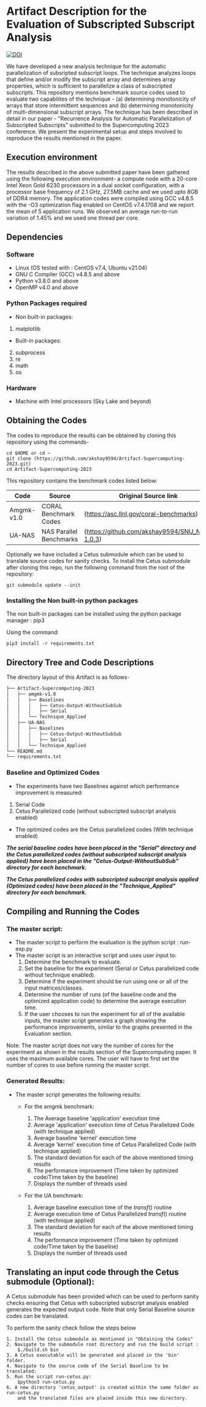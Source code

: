 # Artifact Description for the Evaluation of Subscripted Subscript Analysis

[![DOI](https://zenodo.org/badge/DOI/10.5281/zenodo.7838013.svg)](https://doi.org/10.5281/zenodo.7838013)

We have developed a new analysis technique for the automatic parallelization of subsripted
subscript loops. The technique analyzes loops that define and/or modify the subscript array
and determines array properties, which is sufficient to parallelize a class of subscripted
subscripts. This repository mentions benchmark source codes used to evaluate two capabilites
of the technique - (a) determining monotonicity of arrays that store intermittent sequences
and (b) determining monotonicity of multi-dimensional subscript arrays. The technique has
been described in detail in our paper - "Recurrence Analysis for Automatic Parallelization
of Subscripted Subscripts" submitted to the Supercomputing 2023 conference. We present the
experimental setup and steps involved to reproduce the results mentioned in the paper.

## Execution environment
The results described in the above submitted paper have been gathered using the following 
execution environment- a compute node with a 20-core Intel Xeon Gold 6230 processors in 
a dual socket configuration, with a processor base frequency of 2.1 GHz, 27.5MB cache and we 
used upto 8GB of DDR4 memory. The application codes were compiled using GCC v4.8.5 with the 
-O3 optimization flag enabled on CentOS v7.4.1708 and we report the mean of 5 application runs. 
We observed an average run-to-run variation of 1.45% and we used one thread per core.

## Dependencies
### Software
 - Linux (OS tested with : CentOS v7.4, Ubuntu v21.04)
 - GNU C Compiler (GCC) v4.8.5 and above
 - Python v3.8.0 and above
 - OpenMP v4.0 and above

### Python Packages required
- Non built-in packages:
1. matplotlib
- Built-in packages:
2. subprocess
3. re
4. math
5. os

### Hardware
 - Machine with Intel processors (Sky Lake and beyond)

## Obtaining the Codes
The codes to reproduce the results can be obtained by cloning this repository using the commands-
```
cd $HOME or cd ~
git clone (https://github.com/akshay9594/Artifact-Supercomputing-2023.git)
cd Artifact-Supercomputing-2023
```
This repository contains the benchmark codes listed below:

| Code  | Source | Original Source link | 
| ------------- | ------------- | ------------- |
| Amgmk-v1.0  | CORAL Benchmark Codes | (https://asc.llnl.gov/coral-benchmarks)
| UA-NAS | NAS Parallel Benchmarks | (https://github.com/akshay9594/SNU_NPB-1.0.3)

Optionally we have included a Cetus submodule which can be used to translate source codes
for sanity checks. To install the Cetus submodule after cloning this repo, run the 
following command from the root of the repository:

```
git submodule update --init
```

### Installing the Non built-in python packages
The non built-in packages can be installed using the python package manager : pip3

Using the command:
```
pip3 install -r requirements.txt
```

## Directory Tree and Code Descriptions
The directory layout of this Artifact is as follows-

```bash
├── Artifact-Supercomputing-2023
│   ├── amgmk-v1.0
│   │   ├── Baselines
│   │   │   ├── Cetus-Output-WithoutSubSub
│   │   │   ├── Serial
│   │   └── Technique_Applied
│   ├── UA-NAS
│   │   ├── Baselines
│   │   │   ├── Cetus-Output-WithoutSubSub
│   │   │   ├── Serial
│   │   └── Technique_Applied
└── README.md
└── requirements.txt
```
### Baseline and Optimized Codes
- The experiments have two Baselines against which performance improvement is measured:
 1. Serial Code
 2. Cetus Parallelized code (without subscripted subscript analysis enabled)

- The optimized codes are the Cetus parallelized codes (With technique enabled)

***The serial baseline codes have been placed in the "Serial" directory
and the Cetus parallelized codes (without subscripted subscript analysis applied) have 
been placed in the "Cetus-Output-WithoutSubSub" directory for each benchmark.***

***The Cetus parallelized codes with subscripted subscript analysis applied (Optimized 
codes) have been placed in the "Technique_Applied" directory for each benchmark.***

## Compiling and Running the Codes

### The master script:

- The master script to perform the evaluation is the python script : run-exp.py
- The master script is an interactive script and uses user input to:
  1. Determine the benchmark to evaluate.
  2. Set the baseline for the experiment (Serial or Cetus parallelized code 
     without technique enabled).
  3. Determine if the experiment should be run using one or all of the input 
     matrices/classes.
  4. Determine the number of runs (of the baseline code and the optimized application code) 
     to determine the average execution time.
  5. If the user chooses to run the experiment for all of the available inputs, 
     the master script generates a graph showing the performance improvements, similar to the graphs presented in the Evaluation section.

Note: The master script does not vary the number of cores for the experiment as shown in the
      results section of the Supercomputing paper. It uses the maximum available cores. The
      user will have to first set the number of cores to use before running the master
      script.

### Generated Results:

- The master script generates the following results:
    - For the amgmk benchmark:
        1. The Average baseline 'application' execution time
        2. Average 'application' execution time of Cetus Parallelized Code (with technique applied)
        3. Average baseline 'kernel' execution time
        4. Average 'kernel' execution time of Cetus Parallelized Code (with technique applied)
        5. The standard deviation for each of the above mentioned timing results
        6. The performance improvement (Time taken by optimized code/Time taken by the baseline)
        7. Displays the number of threads used

    - For the UA benchmark:
        1. Average baseline execution time of the _transf_() routine
        2. Average execution time of Cetus Parallelized _transf_() routine (with technique applied)
        3. The standard deviation for each of the above mentioned timing results
        4. The performance improvement (Time taken by optimized code/Time taken by the baseline)
        5. Displays the number of threads used


## Translating an input code through the Cetus submodule (Optional):

A Cetus submodule has been provided which can be used to perform sanity checks ensuring that
Cetus with subscripted subscript analysis enabled generates the expected output code. Note that
only Serial Baseline source codes can be translated.

To perform the sanity check follow the steps below

```
1. Install the Cetus submodule as mentioned in "Obtaining the Codes"
2. Navigate to the submodule root directory and run the build script : 
    $./build.sh bin
3. A Cetus executable will be generated and placed in the 'bin' folder.
4. Navigate to the source code of the Serial Baseline to be translated:
5. Run the script run-cetus.py:
    $python3 run-cetus.py
6. A new directory 'cetus_output' is created within the same folder as run-cetus.py
    and the translated files are placed inside this new directory.
```
